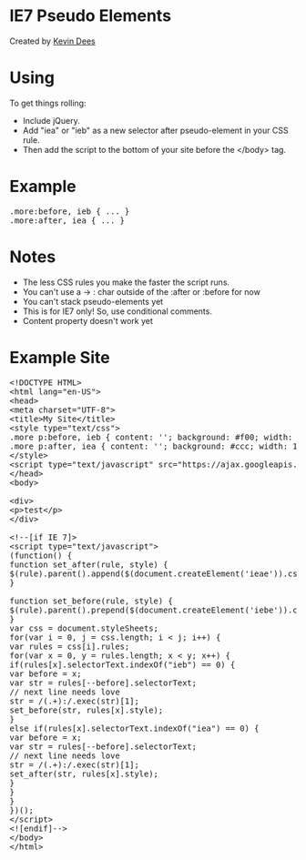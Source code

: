 # IE7 Pseudo Elements

Created by [Kevin Dees](http://kevindees.cc)

Using
======

To get things rolling:

- Include jQuery.
- Add "iea" or "ieb" as a new selector after pseudo-element in your CSS rule.
- Then add the script to the bottom of your site before the &lt;/body&gt; tag.

Example
======

<pre>
.more:before, ieb { ... }
.more:after, iea { ... }
</pre>


Notes
======

- The less CSS rules you make the faster the script runs. 
- You can't use a -> : char outside of the :after or :before for now
- You can't stack pseudo-elements yet
- This is for IE7 only! So, use conditional comments.
- Content property doesn't work yet

Example Site
======

<pre>
&lt;!DOCTYPE HTML&gt;
&lt;html lang="en-US"&gt;
&lt;head&gt;
&lt;meta charset="UTF-8"&gt;
&lt;title&gt;My Site&lt;/title&gt;
&lt;style type="text/css"&gt;
.more p:before, ieb { content: ''; background: #f00; width: 10px; height: 10px; display: block; }
.more p:after, iea { content: ''; background: #ccc; width: 15px; height: 15px; display: block;}
&lt;/style&gt;
&lt;script type="text/javascript" src="https://ajax.googleapis.com/ajax/libs/jquery/1.6.3/jquery.min.js"&gt;&lt;/script&gt;
&lt;/head&gt;
&lt;body&gt;
&nbsp;
&lt;div&gt;
&lt;p&gt;test&lt;/p&gt;
&lt;/div&gt;
&nbsp;
&lt;!--[if IE 7]&gt;
&lt;script type="text/javascript"&gt;
(function() {
function set_after(rule, style) {
$(rule).parent().append($(document.createElement('ieae')).css(style));
}
&nbsp;
function set_before(rule, style) {
$(rule).parent().prepend($(document.createElement('iebe')).css(style));
}
var css = document.styleSheets;
for(var i = 0, j = css.length; i &lt; j; i++) {
var rules = css[i].rules;
for(var x = 0, y = rules.length; x &lt; y; x++) {
if(rules[x].selectorText.indexOf("ieb") == 0) {
var before = x;
var str = rules[--before].selectorText;
// next line needs love
str = /(.+):/.exec(str)[1];
set_before(str, rules[x].style);
}
else if(rules[x].selectorText.indexOf("iea") == 0) {
var before = x;
var str = rules[--before].selectorText;
// next line needs love
str = /(.+):/.exec(str)[1];
set_after(str, rules[x].style);
}
}
}
})();
&lt;/script&gt;
&lt;![endif]--&gt;
&lt;/body&gt;
&lt;/html&gt;
</pre>